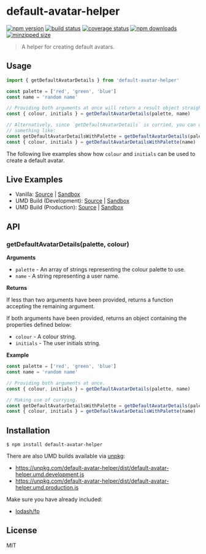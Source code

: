 # default-avatar-helper

[![npm version](https://img.shields.io/npm/v/default-avatar-helper.svg?style=flat-square)](https://www.npmjs.com/package/default-avatar-helper)
[![build status](https://img.shields.io/github/workflow/status/tanem/default-avatar-helper/CI?style=flat-square)](https://github.com/tanem/default-avatar-helper/actions?query=workflow%3ACI)
[![coverage status](https://img.shields.io/codecov/c/github/tanem/default-avatar-helper.svg?style=flat-square)](https://codecov.io/gh/tanem/default-avatar-helper)
[![npm downloads](https://img.shields.io/npm/dm/default-avatar-helper.svg?style=flat-square)](https://www.npmjs.com/package/default-avatar-helper)
[![minzipped size](https://img.shields.io/bundlephobia/minzip/default-avatar-helper?style=flat-square)](https://bundlephobia.com/result?p=default-avatar-helper)

> A helper for creating default avatars.

## Usage

```ts
import { getDefaultAvatarDetails } from 'default-avatar-helper'

const palette = ['red', 'green', 'blue']
const name = 'random name'

// Providing both arguments at once will return a result object straight away:
const { colour, initials } = getDefaultAvatarDetails(palette, name)

// Alternatively, since `getDefaultAvatarDetails` is curried, you can do
// something like:
const getDefaultAvatarDetailsWithPalette = getDefaultAvatarDetails(palette)
const { colour, initials } = getDefaultAvatarDetailsWithPalette(name)
```

The following live examples show how `colour` and `initials` can be used to
create a default avatar.

## Live Examples

- Vanilla: [Source](https://github.com/tanem/default-avatar-helper/tree/master/examples/vanilla) | [Sandbox](https://codesandbox.io/s/github/tanem/default-avatar-helper/tree/master/examples/vanilla)
- UMD Build (Development): [Source](https://github.com/tanem/default-avatar-helper/tree/master/examples/umd-dev) | [Sandbox](https://codesandbox.io/s/github/tanem/default-avatar-helper/tree/master/examples/umd-dev)
- UMD Build (Production): [Source](https://github.com/tanem/default-avatar-helper/tree/master/examples/umd-prod) | [Sandbox](https://codesandbox.io/s/github/tanem/default-avatar-helper/tree/master/examples/umd-prod)

## API

### getDefaultAvatarDetails(palette, colour)

**Arguments**

- `palette` - An array of strings representing the colour palette to use.
- `name` - A string representing a user name.

**Returns**

If less than two arguments have been provided, returns a function accepting the
remaining argument.

If both arguments have been provided, returns an object containing the
properties defined below:

- `colour` - A colour string.
- `initials` - The user initials string.

**Example**

```ts
const palette = ['red', 'green', 'blue']
const name = 'random name'

// Providing both arguments at once.
const { colour, initials } = getDefaultAvatarDetails(palette, name)

// Making use of currying.
const getDefaultAvatarDetailsWithPalette = getDefaultAvatarDetails(palette)
const { colour, initials } = getDefaultAvatarDetailsWithPalette(name)
```

## Installation

```
$ npm install default-avatar-helper
```

There are also UMD builds available via [unpkg](https://unpkg.com/):

- https://unpkg.com/default-avatar-helper/dist/default-avatar-helper.umd.development.js
- https://unpkg.com/default-avatar-helper/dist/default-avatar-helper.umd.production.js

Make sure you have already included:

- [lodash/fp](<https://cdn.jsdelivr.net/g/lodash@4(lodash.min.js+lodash.fp.min.js)>)

## License

MIT
